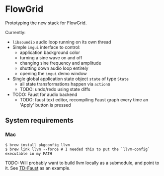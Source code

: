 # FlowGrid

Prototyping the new stack for FlowGrid.

Currently:

* `libsoundio` audio loop running on its own thread
* Simple `imgui` interface to control:
    - application background color
    - turning a sine wave on and off
    - changing sine frequency and amplitude
    - shutting down audio loop entirely
    - opening the `imgui` demo window
* Single global application state object `state` of type `State`
    - all state transformations happen via `action`s
    - TODO: undo/redo using state diffs
* TODO: Faust for audio backend
    - TODO: faust text editor, recompiling Faust graph every time an 'Apply' button is pressed

## System requirements

### Mac

```shell
$ brew install pkgconfig llvm
$ brew link llvm --force # I needed this to put the `llvm-config` executable in my PATH
```

TODO: Will probably want to build llvm locally as a submodule, and point to it.
See [TD-Faust](https://github.com/DBraun/TD-Faust/blob/02f35e4343370559c779468413c32179f55c6552/build_macos.sh#L5-L31)
as an example.
